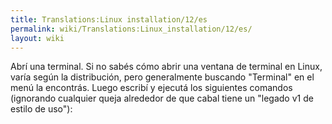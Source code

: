 ```yaml
---
title: Translations:Linux installation/12/es
permalink: wiki/Translations:Linux_installation/12/es/
layout: wiki
---
```


Abrí una terminal. Si no sabés cómo abrir una ventana de terminal en
Linux, varía según la distribución, pero generalmente buscando
"Terminal" en el menú la encontrás. Luego escribí y ejecutá los
siguientes comandos (ignorando cualquier queja alrededor de que cabal
tiene un "legado v1 de estilo de uso"):
